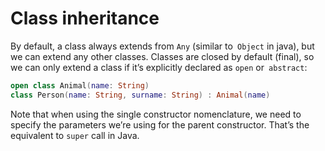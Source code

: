 # Class inheritance

By default, a class always extends from  `Any` (similar to` Object` in java), but we can extend any other
classes. Classes are closed by default (final), so we can only extend a class if it’s explicitly declared as `open` or` abstract`:

```kotlin
open class Animal(name: String)
class Person(name: String, surname: String) : Animal(name)
```

Note that when using the single constructor nomenclature, we need to specify the parameters we’re
using for the parent constructor. That’s the equivalent to  `super` call in Java.
